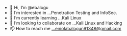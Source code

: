 - 👋 Hi, I’m @ebalogu
- 👀 I’m interested in ...Penetration Testing and InfoSec.
- 🌱 I’m currently learning ...Kali Linux
- 💞️ I’m looking to collaborate on ...Kali Linux and Hacking 
- 📫 How to reach me ...eniolabalogun91348@gmail.com

<!---
ebalogu/ebalogu is a ✨ special ✨ repository because its `README.md` (this file) appears on your GitHub profile.
You can click the Preview link to take a look at your changes.
--->
